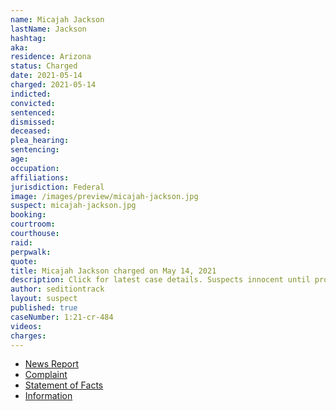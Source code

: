 ```yaml
---
name: Micajah Jackson
lastName: Jackson
hashtag:
aka:
residence: Arizona
status: Charged
date: 2021-05-14
charged: 2021-05-14
indicted:
convicted:
sentenced:
dismissed:
deceased:
plea_hearing:
sentencing:
age:
occupation:
affiliations:
jurisdiction: Federal
image: /images/preview/micajah-jackson.jpg
suspect: micajah-jackson.jpg
booking:
courtroom:
courthouse:
raid:
perpwalk:
quote:
title: Micajah Jackson charged on May 14, 2021
description: Click for latest case details. Suspects innocent until proven guilty.
author: seditiontrack
layout: suspect
published: true
caseNumber: 1:21-cr-484
videos:
charges:
---
```

- [News Report](https://www.azcentral.com/story/news/local/phoenix/2021/05/19/micajah-jackson-arizona-faces-federal-charges-us-capitol-riot/5164968001/)
- [Complaint](https://www.justice.gov/usao-dc/case-multi-defendant/file/1395286/download)
- [Statement of Facts](https://www.justice.gov/usao-dc/case-multi-defendant/file/1395291/download)
- [Information](https://www.justice.gov/usao-dc/case-multi-defendant/file/1415801/download)

